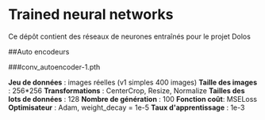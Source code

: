# Trained neural networks

Ce dépôt contient des réseaux de neurones entraînés pour le projet Dolos

##Auto encodeurs


###conv_autoencoder-1.pth

**Jeu de données** : images réelles (v1 simples 400 images)
**Taille des images** : 256*256
**Transformations** : CenterCrop, Resize, Normalize
**Tailles des lots de données** : 128
**Nombre de génération** : 100
**Fonction coût**: MSELoss
**Optimisateur** : Adam, weight_decay = 1e-5
**Taux d'apprentissage** : 1e-3
